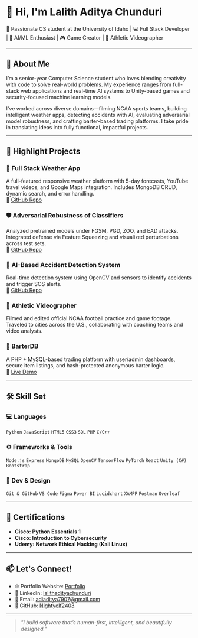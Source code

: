 # 👋 Hi, I'm Lalith Aditya Chunduri

🚀 Passionate CS student at the University of Idaho | 💻 Full Stack Developer | 🤖 AI/ML Enthusiast | 🎮 Game Creator | 🎥 Athletic Videographer

---

## 🧠 About Me

I’m a senior-year Computer Science student who loves blending creativity with code to solve real-world problems. My experience ranges from full-stack web applications and real-time AI systems to Unity-based games and security-focused machine learning models.

I've worked across diverse domains—filming NCAA sports teams, building intelligent weather apps, detecting accidents with AI, evaluating adversarial model robustness, and crafting barter-based trading platforms. I take pride in translating ideas into fully functional, impactful projects.

---

## 💼 Highlight Projects

### 🔧 Full Stack Weather App  
A full-featured responsive weather platform with 5-day forecasts, YouTube travel videos, and Google Maps integration. Includes MongoDB CRUD, dynamic search, and error handling.  
🔗 [GitHub Repo](https://github.com/Nightyelf2403/wa)

### 🛡️ Adversarial Robustness of Classifiers  
Analyzed pretrained models under FGSM, PGD, ZOO, and EAD attacks. Integrated defense via Feature Squeezing and visualized perturbations across test sets.  
🔗 [GitHub Repo](https://github.com/Nightyelf2403/adv-robustness-img)

### 🚨 AI-Based Accident Detection System  
Real-time detection system using OpenCV and sensors to identify accidents and trigger SOS alerts.  
🔗 [GitHub Repo](https://github.com/Nightyelf2403/AI-Based_Accident-Detection_Emergency_Response_System)

### 🎥 Athletic Videographer  
Filmed and edited official NCAA football practice and game footage. Traveled to cities across the U.S., collaborating with coaching teams and video analysts.

### 🔄 BarterDB  
A PHP + MySQL-based trading platform with user/admin dashboards, secure item listings, and hash-protected anonymous barter logic.  
🔗 [Live Demo](https://nikki44k.github.io/BarterDB/)

---

## 🛠️ Skill Set

### 💻 Languages  
`Python` `JavaScript` `HTML5` `CSS3` `SQL` `PHP` `C/C++`

### ⚙️ Frameworks & Tools  
`Node.js` `Express` `MongoDB` `MySQL` `OpenCV` `TensorFlow` `PyTorch` `React` `Unity (C#)` `Bootstrap`

### 🧰 Dev & Design  
`Git & GitHub` `VS Code` `Figma` `Power BI` `Lucidchart` `XAMPP` `Postman` `Overleaf`

---

## 📜 Certifications

- **Cisco: Python Essentials 1**  
- **Cisco: Introduction to Cybersecurity**  
- **Udemy: Network Ethical Hacking (Kali Linux)**  

---

## 📫 Let's Connect!

- 🌐 Portfolio Website: [Portfolio](https://nightyelf2403.github.io/Portfolio/)
- 💼 LinkedIn: [lalithadityachunduri](https://www.linkedin.com/in/lalith-aditya-chunduri-76573421a/)
- 📧 Email: adiaditya7907@gmail.com
- 🔗 GitHub: [Nightyelf2403](https://github.com/Nightyelf2403)

---

> *"I build software that’s human-first, intelligent, and beautifully designed."*
